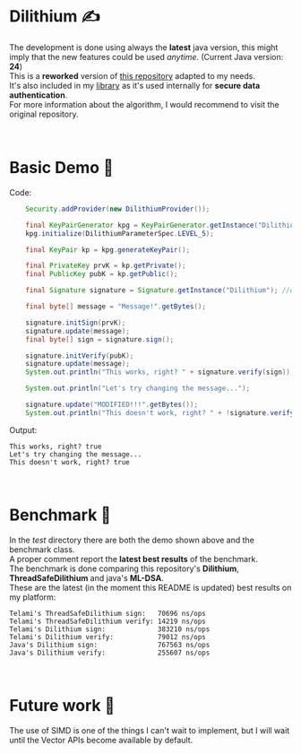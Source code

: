 # Dilithium ✍️

The development is done using always the <b>latest</b> java version, this might imply that
the new features could be used <i>anytime</i>. (Current Java version: <b>24</b>) <br>
This is a <b>reworked</b> version of
<a href="https://github.com/mthiim/dilithium-java">this repository</a>
adapted to my needs. <br>
It's also included in my 
<a href="https://github.com/Telamone/TelLibrary">library</a>
as it's used internally for <b>secure data authentication</b>. <br>
For more information about the algorithm, I would recommend to visit the original repository. <br>

<br>

# Basic Demo 🎯

Code:

```java
    Security.addProvider(new DilithiumProvider());

    final KeyPairGenerator kpg = KeyPairGenerator.getInstance("Dilithium");
    kpg.initialize(DilithiumParameterSpec.LEVEL_5);

    final KeyPair kp = kpg.generateKeyPair();

    final PrivateKey prvK = kp.getPrivate();
    final PublicKey pubK = kp.getPublic();

    final Signature signature = Signature.getInstance("Dilithium"); //or "ThreadSafeDilithium"

    final byte[] message = "Message!".getBytes();

    signature.initSign(prvK);
    signature.update(message);
    final byte[] sign = signature.sign();

    signature.initVerify(pubK);
    signature.update(message);
    System.out.println("This works, right? " + signature.verify(sign));

    System.out.println("Let's try changing the message...");

    signature.update("MODIFIED!!!".getBytes());
    System.out.println("This doesn't work, right? " + !signature.verify(sign));
```

Output:

    This works, right? true
    Let's try changing the message...
    This doesn't work, right? true

<br>

# Benchmark 🚀

In the <i>test</i> directory there are both the demo shown above and the benchmark class. <br>
A proper comment report the <b>latest best results</b> of the benchmark. <br>
The benchmark is done comparing this repository's <b>Dilithium</b>, <b>ThreadSafeDilithium</b> and java's <b>ML-DSA</b>. <br>
These are the latest (in the moment this README is updated) best results on my platform:

    Telami's ThreadSafeDilithium sign:   70696 ns/ops
    Telami's ThreadSafeDilithium verify: 14219 ns/ops
    Telami's Dilithium sign:             383210 ns/ops
    Telami's Dilithium verify:           79012 ns/ops
    Java's Dilithium sign:               767563 ns/ops
    Java's Dilithium verify:             255607 ns/ops

<br>

# Future work 📌

The use of SIMD is one of the things I can't wait to implement, but I will
wait until the Vector APIs become available by default.
